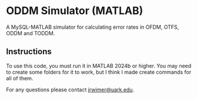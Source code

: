 # ODDM Simulator (MATLAB)
A MySQL-MATLAB simulator for calculating error rates in OFDM, OTFS, ODDM and TODDM.

## Instructions
To use this code, you must run it in MATLAB 2024b or higher. You may need to create some folders for it to work, but I think I made create commands for all of them.

For any questions please contact jrwimer@uark.edu.
